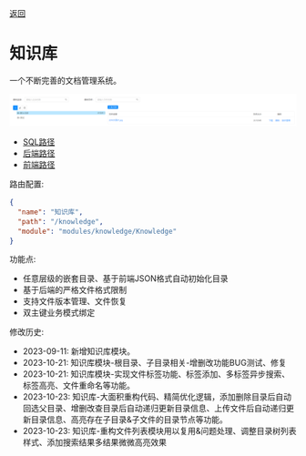 [返回](../)

# 知识库

一个不断完善的文档管理系统。

![知识库-1694433536258.png](./assets/知识库-1694433536258.png)

* [SQL路径](https://github.com/yoko-murasame/jeecg-boot/blob/yoko-3.4.3last/db/增量SQL/3.4.3文件模块扩展.sql)
* [后端路径](https://github.com/yoko-murasame/jeecg-boot/blob/yoko-3.4.3last/jeecg-module-system/jeecg-system-start/src/main/java/org/jeecg/modules/technical)
* [前端路径](https://github.com/yoko-murasame/ant-design-vue-jeecg/blob/yoko/src/views/modules/knowledge)

路由配置: 

```json
{
  "name": "知识库",
  "path": "/knowledge",
  "module": "modules/knowledge/Knowledge"
}
```

功能点:
* 任意层级的嵌套目录、基于前端JSON格式自动初始化目录
* 基于后端的严格文件格式限制
* 支持文件版本管理、文件恢复
* 双主键业务模式绑定

修改历史:
* 2023-09-11: 新增知识库模块。
* 2023-10-21: 知识库模块-根目录、子目录相关-增删改功能BUG测试、修复
* 2023-10-21: 知识库模块-实现文件标签功能、标签添加、多标签异步搜索、标签高亮、文件重命名等功能。
* 2023-10-23: 知识库-大面积重构代码、精简优化逻辑，添加删除目录后自动回选父目录、增删改查目录后自动递归更新目录信息、上传文件后自动递归更新目录信息、高亮存在子目录&子文件的目录节点等功能。
* 2023-10-23: 知识库-重构文件列表模块用以复用&问题处理、调整目录树列表样式、添加搜索结果多结果微微高亮效果
